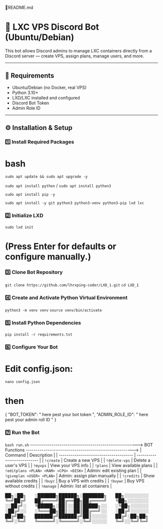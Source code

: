 🧠README.md
# 🧰 LXC VPS Discord Bot (Ubuntu/Debian)

This bot allows Discord admins to manage LXC containers directly from a Discord server — create VPS, assign plans, manage users, and more.

---

## 🧩 Requirements
- Ubuntu/Debian (no Docker, real VPS)
- Python 3.10+
- LXD/LXC installed and configured
- Discord Bot Token
- Admin Role ID

---

## ⚙️ Installation & Setup

### 1️⃣ Install Required Packages

# bash

```sudo apt update && sudo apt upgrade -y```

```sudo apt install python```  /   ```sudo apt install python3```

```sudo apt install pip -y```

```sudo apt install -y git python3 python3-venv python3-pip lxd lxc```

### 2️⃣ Initialize LXD

```sudo lxd init```


# (Press Enter for defaults or configure manually.)

### 3️⃣ Clone Bot Repository

```git clone https://github.com/lhrxping-coder/LXD_1.git```
``cd LXD_1``

### 4️⃣ Create and Activate Python Virtual Environment
```python3 -m venv venv```
```source venv/bin/activate```

### 5️⃣ Install Python Dependencies
```pip install -r requirements.txt```

### 6️⃣ Configure Your Bot

# Edit config.json:

```nano config.json```
# then 

{
  "BOT_TOKEN": " here pest your bot token ",
  "ADMIN_ROLE_ID": " here pest your admin roll ID "
}

### 7️⃣ Run the Bot
```bash run.sh```
------------------------------------------------------->
                 BOT  Functions 
------------------------------------------------------->
| Command                                | Description                 |
| -------------------------------------- | --------------------------- |
| `!create`                              | Create a new VPS            |
| `!delete-vps`                          | Delete a user's VPS         |
| `!myvps`                               | View your VPS info          |
| `!plans`                               | View available plans        |
| `!editplans <PLAN> <RAM> <CPU> <DISK>` | Admin: edit existing plan   |
| `!giveplan <USER> <PLAN>`              | Admin: assign plan manually |
| `!credits`                             | Show available credits      |
| `!buyc`                                | Buy a VPS with credits      |
| `!buywc`                               | Buy VPS without credits     |
| `!manage`                              | Admin: list all containers  |


██╗░██╗  ░██████╗██████╗░███████╗  ██╗░░░░░░░░
╚═╝██╔╝  ██╔════╝██╔══██╗██╔════╝  ╚██╗░░░░░░░
░░██╔╝░  ╚█████╗░██║░░██║█████╗░░  ░╚██╗░░░░░░
░██╔╝░░  ░╚═══██╗██║░░██║██╔══╝░░  ░██╔╝░░░░░░
██╔╝██╗  ██████╔╝██████╔╝██║░░░░░  ██╔╝░██╗██╗
╚═╝░╚═╝  ╚═════╝░╚═════╝░╚═╝░░░░░  ╚═╝░░╚═╝╚═╝
